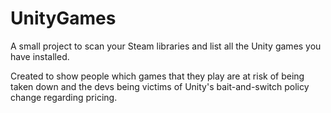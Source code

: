 # UnityGames

A small project to scan your Steam libraries and list all the Unity games you have installed.

Created to show people which games that they play are at risk of being taken down and the devs being victims of Unity's bait-and-switch policy change regarding pricing.
